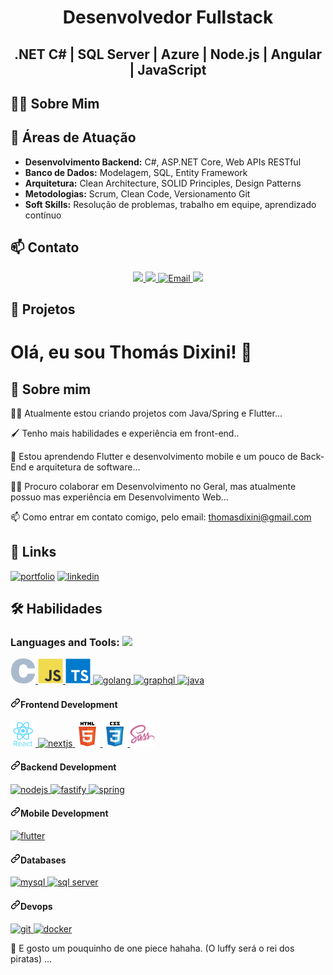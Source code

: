 <h1 align="center">Desenvolvedor Fullstack</h1>
<h2 align="center">.NET C# | SQL Server | Azure | Node.js | Angular | JavaScript</h2>


## 👨‍💻 Sobre Mim

## 🔧 Áreas de Atuação
- **Desenvolvimento Backend:** C#, ASP.NET Core, Web APIs RESTful  
- **Banco de Dados:** Modelagem, SQL, Entity Framework  
- **Arquitetura:** Clean Architecture, SOLID Principles, Design Patterns  
- **Metodologias:** Scrum, Clean Code, Versionamento Git  
- **Soft Skills:** Resolução de problemas, trabalho em equipe, aprendizado contínuo  

## 📫 Contato
<div align="center">
  <a href="https://wa.me/5535997532401">
    <img src="https://img.shields.io/badge/WhatsApp-25D366?style=for-the-badge&logo=whatsapp&logoColor=white" />
  </a>
  <a href="https://www.linkedin.com/in/thomas-dixini/">
    <img src="https://img.shields.io/badge/LinkedIn-0A66C2?style=for-the-badge&logo=linkedin&logoColor=white" />
  </a>
  <a href="mailto:thomasdixini@gmail.com" title="Me envie um email">
    <img src="https://img.shields.io/badge/my_email-000?style=for-the-badge&logo=gmail&logoColor=white" alt="Email">
  </a>
  <a href="https://portfoliothomasdixini.netlify.app">
    <img src="https://img.shields.io/badge/my_portfolio-000?style=for-the-badge&logo=ko-fi&logoColor=white" />
  </a>
</div>

## 🚀 Projetos













# Olá, eu sou Thomás Dixini! 👋

## 🚀 Sobre mim
👩‍💻 Atualmente estou criando projetos com Java/Spring e Flutter...

🖌️ Tenho mais habilidades e experiência em front-end..

🧠 Estou aprendendo Flutter e desenvolvimento mobile e um pouco de Back-End e arquitetura de software...

👯‍♀️ Procuro colaborar em Desenvolvimento no Geral, mas atualmente possuo mas experiência em Desenvolvimento Web...

📫 Como entrar em contato comigo, pelo email: thomasdixini@gmail.com

## 🔗 Links

[![portfolio](https://img.shields.io/badge/my_portfolio-000?style=for-the-badge&logo=ko-fi&logoColor=white)](https://portfoliothomasdixini.netlify.app)
[![linkedin](https://img.shields.io/badge/linkedin-0A66C2?style=for-the-badge&logo=linkedin&logoColor=white)](https://www.linkedin.com/in/thomas-dixini-011641220/)

## 🛠 Habilidades

<h3 align="left">Languages and Tools: <img src="https://media.giphy.com/media/WUlplcMpOCEmTGBtBW/giphy.gif" width="50"></h3>
<p align="left" dir="auto">
  <a href="https://www.cprogramming.com/" rel="nofollow">
    <img src="https://raw.githubusercontent.com/devicons/devicon/master/icons/c/c-original.svg" alt="c" width="40" height="40" style="max-width: 100%;">
  </a>
  <a href="https://developer.mozilla.org/en-US/docs/Web/JavaScript" rel="nofollow">
    <img src="https://raw.githubusercontent.com/devicons/devicon/master/icons/javascript/javascript-original.svg" alt="javascript" width="40" height="40" style="max-width: 100%;">
  </a>
  <a href="https://www.typescriptlang.org/" rel="nofollow">
    <img src="https://raw.githubusercontent.com/devicons/devicon/master/icons/typescript/typescript-original.svg" alt="typescript" width="40" height="40" style="max-width: 100%;">
  </a>
 <a href="https://go.dev" rel="nofollow">
    <img src="https://cdn.worldvectorlogo.com/logos/gopher.svg" alt="golang" width="40" height="40" style="max-width: 100%;">
  </a>
 <a href="https://graphql.org" rel="nofollow">
    <img src="https://upload.wikimedia.org/wikipedia/commons/thumb/1/17/GraphQL_Logo.svg/2048px-GraphQL_Logo.svg.png" alt="graphql" width="40" height="40" style="max-width: 100%;">
  </a>
  <a href="https://dev.java" rel="nofollow">
    <img src="https://upload.wikimedia.org/wikipedia/fr/thumb/2/2e/Java_Logo.svg/1200px-Java_Logo.svg.png" alt="java" width="20" height="40" style="max-width: 100%;">
  </a>
</p>


<h4 dir="auto"><a id="user-content-frontend-development" class="anchor" aria-hidden="true" href="#frontend-development"><svg class="octicon octicon-link" viewBox="0 0 16 16" version="1.1" width="16" height="16" aria-hidden="true"><path d="m7.775 3.275 1.25-1.25a3.5 3.5 0 1 1 4.95 4.95l-2.5 2.5a3.5 3.5 0 0 1-4.95 0 .751.751 0 0 1 .018-1.042.751.751 0 0 1 1.042-.018 1.998 1.998 0 0 0 2.83 0l2.5-2.5a2.002 2.002 0 0 0-2.83-2.83l-1.25 1.25a.751.751 0 0 1-1.042-.018.751.751 0 0 1-.018-1.042Zm-4.69 9.64a1.998 1.998 0 0 0 2.83 0l1.25-1.25a.751.751 0 0 1 1.042.018.751.751 0 0 1 .018 1.042l-1.25 1.25a3.5 3.5 0 1 1-4.95-4.95l2.5-2.5a3.5 3.5 0 0 1 4.95 0 .751.751 0 0 1-.018 1.042.751.751 0 0 1-1.042.018 1.998 1.998 0 0 0-2.83 0l-2.5 2.5a1.998 1.998 0 0 0 0 2.83Z"></path></svg></a>Frontend Development</h4>
<p align="left" dir="auto">
  <a href="https://reactjs.org/" rel="nofollow">
    <img src="https://raw.githubusercontent.com/devicons/devicon/master/icons/react/react-original-wordmark.svg" alt="react" width="40" height="40" style="max-width: 100%;">
  </a>
  <a href="https://nextjs.org/" rel="nofollow">
    <img src="https://camo.githubusercontent.com/3aa42ee93eafa8f736bac662e8ca536350dad790ba36f2f0cb1783aa2be42f6d/68747470733a2f2f63646e2e776f726c64766563746f726c6f676f2e636f6d2f6c6f676f732f6e6578746a732d322e737667" alt="nextjs" width="40" height="40" data-canonical-src="https://cdn.worldvectorlogo.com/logos/nextjs-2.svg" style="max-width: 100%;">
  </a>
  <a href="https://www.w3.org/html/" rel="nofollow">
    <img src="https://raw.githubusercontent.com/devicons/devicon/master/icons/html5/html5-original-wordmark.svg" alt="html5" width="40" height="40" style="max-width: 100%;">
  </a>
  <a href="https://www.w3schools.com/css/" rel="nofollow">
    <img src="https://raw.githubusercontent.com/devicons/devicon/master/icons/css3/css3-original-wordmark.svg" alt="css3" width="40" height="40" style="max-width: 100%;">
  </a>
  <a href="https://sass-lang.com" rel="nofollow">
    <img src="https://raw.githubusercontent.com/devicons/devicon/master/icons/sass/sass-original.svg" alt="sass" width="40" height="40" style="max-width: 100%;">
  </a>
</p>

<h4 dir="auto"><a id="user-content-frontend-development" class="anchor" aria-hidden="true" href="#frontend-development"><svg class="octicon octicon-link" viewBox="0 0 16 16" version="1.1" width="16" height="16" aria-hidden="true"><path d="m7.775 3.275 1.25-1.25a3.5 3.5 0 1 1 4.95 4.95l-2.5 2.5a3.5 3.5 0 0 1-4.95 0 .751.751 0 0 1 .018-1.042.751.751 0 0 1 1.042-.018 1.998 1.998 0 0 0 2.83 0l2.5-2.5a2.002 2.002 0 0 0-2.83-2.83l-1.25 1.25a.751.751 0 0 1-1.042-.018.751.751 0 0 1-.018-1.042Zm-4.69 9.64a1.998 1.998 0 0 0 2.83 0l1.25-1.25a.751.751 0 0 1 1.042.018.751.751 0 0 1 .018 1.042l-1.25 1.25a3.5 3.5 0 1 1-4.95-4.95l2.5-2.5a3.5 3.5 0 0 1 4.95 0 .751.751 0 0 1-.018 1.042.751.751 0 0 1-1.042.018 1.998 1.998 0 0 0-2.83 0l-2.5 2.5a1.998 1.998 0 0 0 0 2.83Z"></path></svg></a>Backend Development</h4>

<p align="left" dir="auto">
 <a href="https://nodejs.org/" rel="nofollow">
    <img src="https://seeklogo.com/images/N/nodejs-logo-FBE122E377-seeklogo.com.png" alt="nodejs" width="40" height="40" style="max-width: 100%;">
  </a>
 <a href="https://fastify.dev/" rel="nofollow">
    <img src="https://archive.org/services/img/github.com-fastify-fastify_-_2017-09-08_05-29-09" alt="fastify" width="40" height="40" style="max-width: 100%;">
  </a>
  <a href="https://spring.io" rel="nofollow">
    <img src="https://upload.wikimedia.org/wikipedia/commons/thumb/4/44/Spring_Framework_Logo_2018.svg/2560px-Spring_Framework_Logo_2018.svg.png" alt="spring" width="80" height="20" style="max-width: 100%;">
  </a>
</p>

<h4 dir="auto"><a id="user-content-frontend-development" class="anchor" aria-hidden="true" href="#frontend-development"><svg class="octicon octicon-link" viewBox="0 0 16 16" version="1.1" width="16" height="16" aria-hidden="true"><path d="m7.775 3.275 1.25-1.25a3.5 3.5 0 1 1 4.95 4.95l-2.5 2.5a3.5 3.5 0 0 1-4.95 0 .751.751 0 0 1 .018-1.042.751.751 0 0 1 1.042-.018 1.998 1.998 0 0 0 2.83 0l2.5-2.5a2.002 2.002 0 0 0-2.83-2.83l-1.25 1.25a.751.751 0 0 1-1.042-.018.751.751 0 0 1-.018-1.042Zm-4.69 9.64a1.998 1.998 0 0 0 2.83 0l1.25-1.25a.751.751 0 0 1 1.042.018.751.751 0 0 1 .018 1.042l-1.25 1.25a3.5 3.5 0 1 1-4.95-4.95l2.5-2.5a3.5 3.5 0 0 1 4.95 0 .751.751 0 0 1-.018 1.042.751.751 0 0 1-1.042.018 1.998 1.998 0 0 0-2.83 0l-2.5 2.5a1.998 1.998 0 0 0 0 2.83Z"></path></svg></a>Mobile Development</h4>

<p align="left" dir="auto">
 <a href="https://flutter.dev" rel="nofollow">
    <img src="https://www.svgrepo.com/show/353751/flutter.svg" alt="flutter" width="40" height="40" style="max-width: 100%;">
  </a>
</p>

<h4 dir="auto"><a id="user-content-frontend-development" class="anchor" aria-hidden="true" href="#frontend-development"><svg class="octicon octicon-link" viewBox="0 0 16 16" version="1.1" width="16" height="16" aria-hidden="true"><path d="m7.775 3.275 1.25-1.25a3.5 3.5 0 1 1 4.95 4.95l-2.5 2.5a3.5 3.5 0 0 1-4.95 0 .751.751 0 0 1 .018-1.042.751.751 0 0 1 1.042-.018 1.998 1.998 0 0 0 2.83 0l2.5-2.5a2.002 2.002 0 0 0-2.83-2.83l-1.25 1.25a.751.751 0 0 1-1.042-.018.751.751 0 0 1-.018-1.042Zm-4.69 9.64a1.998 1.998 0 0 0 2.83 0l1.25-1.25a.751.751 0 0 1 1.042.018.751.751 0 0 1 .018 1.042l-1.25 1.25a3.5 3.5 0 1 1-4.95-4.95l2.5-2.5a3.5 3.5 0 0 1 4.95 0 .751.751 0 0 1-.018 1.042.751.751 0 0 1-1.042.018 1.998 1.998 0 0 0-2.83 0l-2.5 2.5a1.998 1.998 0 0 0 0 2.83Z"></path></svg></a>Databases</h4>

<p align="left" dir="auto">
 <a href="https://www.mysql.com/" rel="nofollow">
    <img src="https://www.svgrepo.com/show/303251/mysql-logo.svg" alt="mysql" width="40" height="40" style="max-width: 100%;">
  </a>
  <a href="https://www.microsoft.com/pt-br/sql-server/sql-server-downloads" rel="nofollow">
    <img src="https://www.svgrepo.com/show/303229/microsoft-sql-server-logo.svg" alt="sql server" width="40" height="40" style="max-width: 100%;">
  </a>
</p>

<h4 dir="auto"><a id="user-content-frontend-development" class="anchor" aria-hidden="true" href="#frontend-development"><svg class="octicon octicon-link" viewBox="0 0 16 16" version="1.1" width="16" height="16" aria-hidden="true"><path d="m7.775 3.275 1.25-1.25a3.5 3.5 0 1 1 4.95 4.95l-2.5 2.5a3.5 3.5 0 0 1-4.95 0 .751.751 0 0 1 .018-1.042.751.751 0 0 1 1.042-.018 1.998 1.998 0 0 0 2.83 0l2.5-2.5a2.002 2.002 0 0 0-2.83-2.83l-1.25 1.25a.751.751 0 0 1-1.042-.018.751.751 0 0 1-.018-1.042Zm-4.69 9.64a1.998 1.998 0 0 0 2.83 0l1.25-1.25a.751.751 0 0 1 1.042.018.751.751 0 0 1 .018 1.042l-1.25 1.25a3.5 3.5 0 1 1-4.95-4.95l2.5-2.5a3.5 3.5 0 0 1 4.95 0 .751.751 0 0 1-.018 1.042.751.751 0 0 1-1.042.018 1.998 1.998 0 0 0-2.83 0l-2.5 2.5a1.998 1.998 0 0 0 0 2.83Z"></path></svg></a>Devops</h4>

<p align="left" dir="auto">
 <a href="https://git-scm.com/" rel="nofollow">
    <img src="https://upload.wikimedia.org/wikipedia/commons/thumb/3/3f/Git_icon.svg/2048px-Git_icon.svg.png" alt="git" width="40" height="40" style="max-width: 100%;">
  </a>
 <a href="https://www.docker.com/" rel="nofollow">
    <img src="https://seeklogo.com/images/D/docker-logo-6D6F987702-seeklogo.com.png" alt="docker" width="40" height="40" style="max-width: 100%;">
  </a>
</p>

👒 E gosto um pouquinho de one piece hahaha. (O luffy será o rei dos piratas) ...

<!---
ThomasDixini/ThomasDixini is a ✨ special ✨ repository because its `README.md` (this file) appears on your GitHub profile.
You can click the Preview link to take a look at your changes.
--->

